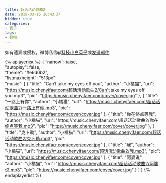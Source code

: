 ```yaml
---
title: 超话活动歌曲2
date: 2019-03-15 10:43:37
hidden: true
categories:
- 音乐
tags:
- 翻唱
---
```


如有遗漏或侵权，微博私信@<a href="https://weibo.com/kjxbyz" target="_blank">科技小白英仔</a>或<a href="mailto:me@chenyifaer.com" target="_blank">发送邮件</a>

{% aplayerlist %}
{
    "narrow": false,                          
    "autoplay": false,                         
    "theme": "#e6d0b2",	  
    "listmaxheight": "513px",                    
    "music": [
        {
            "title": "Can't take my eyes off you",
            "author": "小橘猫",
            "url": "https://music.chenyifaer.com/超话活动歌曲2/Can't take my eyes off you.mp3",
            "pic": "https://music.chenyifaer.com/cover/cover.jpg"
        },
        {
            "title": "一路上有你",
            "author": "小橘猫",
            "url": "https://music.chenyifaer.com/超话活动歌曲2/一路上有你.mp3",
            "pic": "https://music.chenyifaer.com/cover/cover.jpg"
        },
        {
            "title": "你在终点等我",
            "author": "小橘猫",
            "url": "https://music.chenyifaer.com/超话活动歌曲2/你在终点等我.mp3",
            "pic": "https://music.chenyifaer.com/cover/cover.jpg"
        },
        {
            "title": "克卜勒",
            "author": "小橘猫",
            "url": "https://music.chenyifaer.com/超话活动歌曲2/克卜勒.mp3",
            "pic": "https://music.chenyifaer.com/cover/cover.jpg"
        },
        {
            "title": "我",
            "author": "小橘猫",
            "url": "https://music.chenyifaer.com/超话活动歌曲2/我.mp3",
            "pic": "https://music.chenyifaer.com/cover/cover.jpg"
        },
        {
            "title": "阿婆说",
            "author": "小橘猫",
            "url": "https://music.chenyifaer.com/超话活动歌曲2/阿婆说.mp3",
            "pic": "https://music.chenyifaer.com/cover/cover.jpg"
        }
    ]
}
{% endaplayerlist %}
